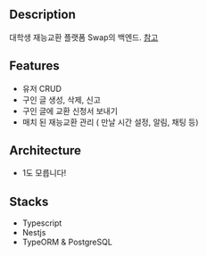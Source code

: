 ## Description

대학생 재능교환 플랫폼 Swap의 백엔드. [참고](https://www.notion.so/changhoi/30a7541b96eb43889e70ce66557a3b6f)

## Features

- 유저 CRUD
- 구인 글 생성, 삭제, 신고
- 구인 글에 교환 신청서 보내기
- 매치 된 재능교환 관리 ( 만날 시간 설정, 알림, 채팅 등)

## Architecture

- 1도 모릅니다!

## Stacks

- Typescript
- Nestjs
- TypeORM & PostgreSQL

